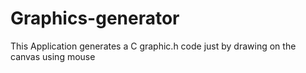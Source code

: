 # Graphics-generator
This Application generates a C graphic.h code just by drawing on the canvas using mouse
